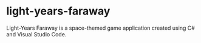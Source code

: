 # light-years-faraway
Light-Years Faraway is a space-themed game application created using C# and Visual Studio Code.
